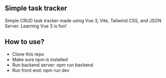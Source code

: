 ## Simple task tracker

Simple CRUD task tracker made using Vue 3, Vite, Tailwind CSS, and JSON Server. Learning Vue 3 is fun!

## How to use?
- Clone this repo
- Make sure npm is installed
- Run backend server: npm run backend
- Run front end: npm run dev